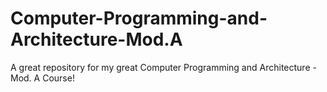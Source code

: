 # Computer-Programming-and-Architecture-Mod.A
A great repository for my great Computer Programming and Architecture - Mod. A Course!
